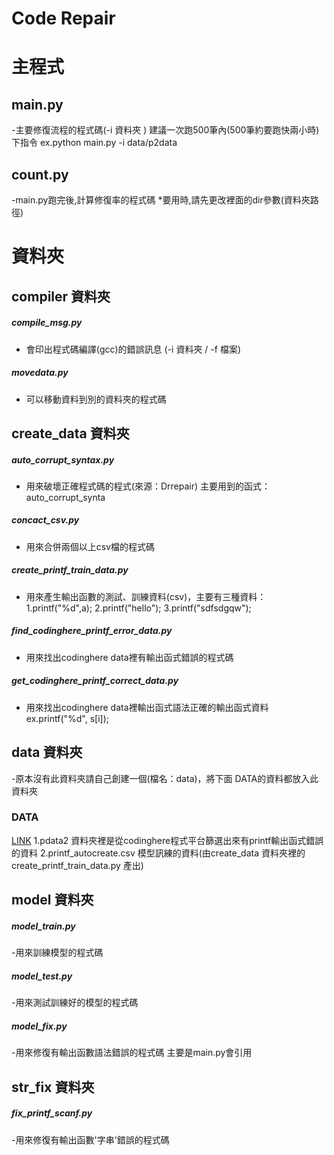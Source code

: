 # Code Repair


# 主程式

## main.py
-主要修復流程的程式碼(-i 資料夾 )
建議一次跑500筆內(500筆約要跑快兩小時)
下指令 ex.python main.py -i data/p2data
## count.py 
-main.py跑完後,計算修復率的程式碼
*要用時,請先更改裡面的dir參數(資料夾路徑)




# 資料夾

## compiler 資料夾
##### compile_msg.py 
- 會印出程式碼編譯(gcc)的錯誤訊息 (-i 資料夾 / -f 檔案)

##### movedata.py 
- 可以移動資料到別的資料夾的程式碼

## create_data 資料夾
##### auto_corrupt_syntax.py
 - 用來破壞正確程式碼的程式(來源：Drrepair) 主要用到的函式：auto_corrupt_synta

##### concact_csv.py 
- 用來合併兩個以上csv檔的程式碼

##### create_printf_train_data.py 
- 用來產生輸出函數的測試、訓練資料(csv)，主要有三種資料：
1.printf("%d",a);
2.printf("hello");
3.printf("sdfsdgqw");
 
 ##### find_codinghere_printf_error_data.py
 - 用來找出codinghere data裡有輸出函式錯誤的程式碼


 ##### get_codinghere_printf_correct_data.py
 - 用來找出codinghere data裡輸出函式語法正確的輸出函式資料
 ex.printf("%d", s[i]);

## data 資料夾
-原本沒有此資料夾請自己創建一個(檔名：data)，將下面 DATA的資料都放入此資料夾
### DATA
[LINK](https://drive.google.com/drive/folders/1NfAx5mKUyAcAq9oc7q_1CW1UYczY8UuK?usp=sharing)
1.pdata2 資料夾裡是從codinghere程式平台篩選出來有printf輸出函式錯誤的資料
2.printf_autocreate.csv 模型訊練的資料(由create_data 資料夾裡的create_printf_train_data.py 產出)

## model 資料夾 
##### model_train.py
-用來訓練模型的程式碼

##### model_test.py
-用來測試訓練好的模型的程式碼

##### model_fix.py
-用來修復有輸出函數語法錯誤的程式碼
主要是main.py會引用

## str_fix 資料夾
##### fix_printf_scanf.py
-用來修復有輸出函數'字串'錯誤的程式碼


